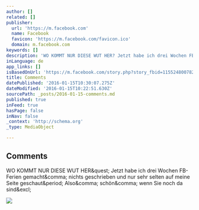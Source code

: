 ```yaml
---
author: []
related: []
publisher:
  url: 'https://m.facebook.com'
  name: Facebook
  favicon: 'https://m.facebook.com/favicon.ico'
  domain: m.facebook.com
keywords: []
description: 'WO KOMMT NUR DIESE WUT HER? Jetzt habe ich drei Wochen FB-Ferien gemacht, nichts geschrieben und nur sehr selten auf meine Seite geschaut. Also, schön, wenn Sie noch da sind!'
inLanguage: de
app_links: []
isBasedOnUrl: 'https://m.facebook.com/story.php?story_fbid=1155248007820400&id=360686647276544'
title: Comments
datePublished: '2016-01-15T10:30:07.275Z'
dateModified: '2016-01-15T10:22:51.630Z'
sourcePath: _posts/2016-01-15-comments.md
published: true
inFeed: true
hasPage: false
inNav: false
_context: 'http://schema.org'
_type: MediaObject

---
```

<article style=""><h1>Comments</h1><p>WO KOMMT NUR DIESE WUT HER&amp;quest; Jetzt habe ich drei Wochen FB-Ferien gemacht&amp;comma; nichts geschrieben und nur sehr selten auf meine Seite geschaut&amp;period; Also&amp;comma; schön&amp;comma; wenn Sie noch da sind&amp;excl;</p><img src="https://external.xx.fbcdn.net/safe_image.php?d=AQCfk_2JOug0jQ0S&amp;w=52&amp;h=52&amp;url=http%3A%2F%2Fimg.welt.de%2Fimg%2Fconfig_master_header%2Forig149433181%2F3270004236%2Fwelt-logo-trans.png&amp;cfs=1&amp;jq=75&amp;ext=jpg" /></article>